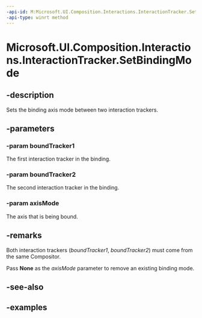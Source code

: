 ```yaml
---
-api-id: M:Microsoft.UI.Composition.Interactions.InteractionTracker.SetBindingMode(Microsoft.UI.Composition.Interactions.InteractionTracker,Microsoft.UI.Composition.Interactions.InteractionTracker,Microsoft.UI.Composition.Interactions.InteractionBindingAxisModes)
-api-type: winrt method
---
```


<!-- Method syntax.
public void InteractionTracker.SetBindingMode(InteractionTracker boundTracker1, InteractionTracker boundTracker2, InteractionBindingAxisModes axisMode)
-->

# Microsoft.UI.Composition.Interactions.InteractionTracker.SetBindingMode

## -description

Sets the binding axis mode between two interaction trackers.

## -parameters
### -param boundTracker1

The first interaction tracker in the binding.

### -param boundTracker2

The second interaction tracker in the binding.

### -param axisMode

The axis that is being bound.

## -remarks

Both interaction trackers (_boundTracker1_, _boundTracker2_) must come from the same Compositor.

Pass **None** as the _axisMode_ parameter to remove an existing binding mode.
 
## -see-also

## -examples

